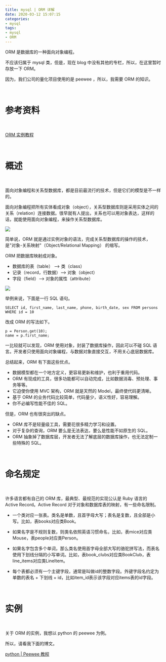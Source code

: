 ```yaml
---
title: mysql | ORM 详解
date: 2020-03-12 15:07:15
categories:
- mysql
tags:
- mysql
- ORM
---
```

ORM 是数据库的一种面向对象编程。

不应该归属于 mysql 类，但是，现在 blog 中没有其他的专栏，所以，在这里暂时存放一下 ORM。

因为，我们公司的量化项目使用的是 peewee ，所以，我需要 ORM 的知识。

<!-- more -->

<br/>

# 参考资料

<br/>

[ORM 实例教程](http://www.ruanyifeng.com/blog/2019/02/orm-tutorial.html)

<br/>

# 概述

<br/>

面向对象编程和关系型数据库，都是目前最流行的技术，但是它们的模型是不一样的。

面向对象编程把所有实体看成对象（object），关系型数据库则是采用实体之间的关系（relation）连接数据。很早就有人提出，关系也可以用对象表达，这样的话，就能使用面向对象编程，来操作关系型数据库。

![](/images/mysql/6_0.png)

简单说，ORM 就是通过实例对象的语法，完成关系型数据库的操作的技术，是"对象-关系映射"（Object/Relational Mapping） 的缩写。

ORM 把数据库映射成对象。

- 数据库的表（table） --> 类（class）
- 记录（record，行数据）--> 对象（object）
- 字段（field）--> 对象的属性（attribute）

![](/images/mysql/6_1.png)

举例来说，下面是一行 SQL 语句。

	SELECT id, first_name, last_name, phone, birth_date, sex FROM persons WHERE id = 10

改成 ORM 的写法如下。

	p = Person.get(10);
	name = p.first_name;

一比较就可以发现，ORM 使用对象，封装了数据库操作，因此可以不碰 SQL 语言。开发者只使用面向对象编程，与数据对象直接交互，不用关心底层数据库。

总结起来，ORM 有下面这些优点。

- 数据模型都在一个地方定义，更容易更新和维护，也利于重用代码。
- ORM 有现成的工具，很多功能都可以自动完成，比如数据消毒、预处理、事务等等。
- 它迫使你使用 MVC 架构，ORM 就是天然的 Model，最终使代码更清晰。
- 基于 ORM 的业务代码比较简单，代码量少，语义性好，容易理解。
- 你不必编写性能不佳的 SQL。

但是，ORM 也有很突出的缺点。

- ORM 库不是轻量级工具，需要花很多精力学习和设置。
- 对于复杂的查询，ORM 要么是无法表达，要么是性能不如原生的 SQL。
- ORM 抽象掉了数据库层，开发者无法了解底层的数据库操作，也无法定制一些特殊的 SQL。

<br/>

# 命名规定

<br/>

许多语言都有自己的 ORM 库，最典型、最规范的实现公认是 Ruby 语言的 Active Record。Active Record 对于对象和数据库表的映射，有一些命名限制。

- 一个类对应一张表。类名是单数，且首字母大写；表名是复数，且全部是小写。比如，表books对应类Book。

- 如果名字是不规则复数，则类名依照英语习惯命名，比如，表mice对应类Mouse，表people对应类Person。

- 如果名字包含多个单词，那么类名使用首字母全部大写的骆驼拼写法，而表名使用下划线分隔的小写单词。比如，表book_clubs对应类BookClub，表line_items对应类LineItem。

- 每个表都必须有一个主键字段，通常是叫做id的整数字段。外键字段名约定为单数的表名 + 下划线 + id，比如item_id表示该字段对应items表的id字段。

<br/>

# 实例

<br/>

关于 ORM 的实例，我想以 python 的 peewee 为例。

所以，请看我下面的博文。

[python | Peewee 教程](https://benpaodewoniu.github.io/2020/03/14/python77/)